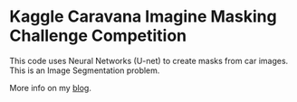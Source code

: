 # Kaggle Caravana Imagine Masking Challenge Competition

This code uses Neural Networks (U-net) to create masks from car images. This is an Image Segmentation problem.

More info on my [blog](https://albertosabater.github.io/Carvana-Image-Segmentation-Kaggle/).
